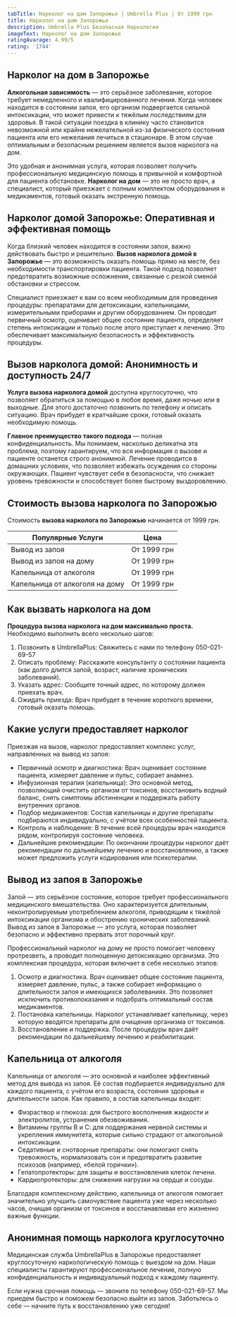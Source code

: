 ```yaml
---
tabTitle: Нарколог на дом Запорожье | Umbrella Plus | От 1999 грн
title: Нарколог на дом Запорожье
description: Umbrella Plus Безопасная Наркология
imageText: Нарколог на дом Запорожье
ratingAvarage: 4.99/5
rating: '1744'
---
```


## Нарколог на дом в Запорожье

**Алкогольная зависимость** — это серьёзное заболевание, которое требует немедленного и квалифицированного лечения. Когда человек находится в состоянии запоя, его организм подвергается сильной интоксикации, что может привести к тяжёлым последствиям для здоровья. В такой ситуации поездка в клинику часто становится невозможной или крайне нежелательной из-за физического состояния пациента или его нежелания лечиться в стационаре. В этом случае оптимальным и безопасным решением является вызов нарколога на дом.

Это удобная и анонимная услуга, которая позволяет получить профессиональную медицинскую помощь в привычной и комфортной для пациента обстановке. **Нарколог на дом** — это не просто врач, а специалист, который приезжает с полным комплектом оборудования и медикаментов, готовый оказать экстренную помощь.

## Нарколог домой Запорожье: Оперативная и эффективная помощь

Когда близкий человек находится в состоянии запоя, важно действовать быстро и решительно. **Вызов нарколога домой в Запорожье** — это возможность оказать помощь прямо на месте, без необходимости транспортировки пациента. Такой подход позволяет предотвратить возможные осложнения, связанные с резкой сменой обстановки и стрессом.

Специалист приезжает к вам со всем необходимым для проведения процедуры: препаратами для детоксикации, капельницами, измерительными приборами и другим оборудованием. Он проводит первичный осмотр, оценивает общее состояние пациента, определяет степень интоксикации и только после этого приступает к лечению. Это обеспечивает максимальную безопасность и эффективность процедуры.

## Вызов нарколога домой: Анонимность и доступность 24/7

**Услуга вызова нарколога домой** доступна круглосуточно, что позволяет обратиться за помощью в любое время, даже ночью или в выходные. Для этого достаточно позвонить по телефону и описать ситуацию. Врач прибудет в кратчайшие сроки, готовый оказать необходимую помощь.

**Главное преимущество такого подхода** — полная конфиденциальность. Мы понимаем, насколько деликатна эта проблема, поэтому гарантируем, что вся информация о вызове и пациенте останется строго анонимной. Лечение проводится в домашних условиях, что позволяет избежать осуждения со стороны окружающих. Пациент чувствует себя в безопасности, что снижает уровень тревожности и способствует более быстрому выздоровлению.

## Стоимость вызова нарколога по Запорожью

Стоимость **вызова нарколога по Запорожью** начинается от 1999 грн.

| Популярные Услуги              | Цена        |
| ------------------------------ | ----------- |
| Вывод из запоя                 | От 1999 грн |
| Вывод из запоя на дому         | От 1999 грн |
| Капельница от алкоголя         | От 1999 грн |
| Капельница от алкоголя на дому | От 1999 грн |

## Как вызвать нарколога на дом

**Процедура вызова нарколога на дом максимально проста.** Необходимо выполнить всего несколько шагов:

1. Позвонить в UmbrellaPlus: Свяжитесь с нами по телефону 050-021-69-57
2. Описать проблему: Расскажите консультанту о состоянии пациента (как долго длится запой, возраст, наличие хронических заболеваний).
3. Указать адрес: Сообщите точный адрес, по которому должен приехать врач.
4. Ожидать приезда: Врач прибудет в течение короткого времени, готовый оказать помощь.

## Какие услуги предоставляет нарколог

Приезжая на вызов, нарколог предоставляет комплекс услуг, направленных на вывод из запоя:

* Первичный осмотр и диагностика: Врач оценивает состояние пациента, измеряет давление и пульс, собирает анамнез.
* Инфузионная терапия (капельница): Это основной метод, позволяющий очистить организм от токсинов, восстановить водный баланс, снять симптомы абстиненции и поддержать работу внутренних органов.
* Подбор медикаментов: Состав капельницы и другие препараты подбираются индивидуально, с учётом всех особенностей пациента.
* Контроль и наблюдение: В течение всей процедуры врач находится рядом, контролируя состояние человека.
* Дальнейшие рекомендации: По окончании процедуры нарколог даёт рекомендации по дальнейшему лечению и восстановлению, а также может предложить услуги кодирования или психотерапии.

## Вывод из запоя в Запорожье

Запой — это серьёзное состояние, которое требует профессионального медицинского вмешательства. Оно характеризуется длительным, неконтролируемым употреблением алкоголя, приводящим к тяжёлой интоксикации организма и обострению хронических заболеваний. Вывод из запоя в Запорожье — это услуга, которая позволяет безопасно и эффективно прервать этот порочный круг.

Профессиональный нарколог на дому не просто помогает человеку протрезветь, а проводит полноценную детоксикацию организма. Это комплексная процедура, которая включает в себя несколько этапов:

1. Осмотр и диагностика. Врач оценивает общее состояние пациента, измеряет давление, пульс, а также собирает информацию о длительности запоя и имеющихся заболеваниях. Это позволяет исключить противопоказания и подобрать оптимальный состав медикаментов.
2. Постановка капельницы. Нарколог устанавливает капельницу, через которую вводятся препараты для очищения организма от токсинов.
3. Восстановление и поддержка. После процедуры врач даёт рекомендации по дальнейшему лечению и реабилитации.

## Капельница от алкоголя

Капельница от алкоголя — это основной и наиболее эффективный метод для вывода из запоя. Её состав подбирается индивидуально для каждого пациента, с учётом его возраста, состояния здоровья и длительности запоя. Как правило, в состав капельницы входят:

* Физраствор и глюкоза: для быстрого восполнения жидкости и электролитов, устранения обезвоживания.
* Витамины группы В и С: для поддержания нервной системы и укрепления иммунитета, которые сильно страдают от алкогольной интоксикации.
* Седативные и снотворные препараты: они помогают снять тревожность, нормализовать сон и предотвратить развитие психозов (например, «белой горячки»).
* Гепатопротекторы: для защиты и восстановления клеток печени.
* Кардиопротекторы: для снижения нагрузки на сердце и сосуды.

Благодаря комплексному действию, капельница от алкоголя помогает значительно улучшить самочувствие пациента уже через несколько часов, очищая организм от токсинов и восстанавливая его жизненно важные функции.

## Анонимная помощь нарколога круглосуточно

Медицинская служба UmbrellaPlus в Запорожье предоставляет круглосуточную наркологическую помощь с выездом на дом. Наши специалисты гарантируют профессиональное лечение, полную конфиденциальность и индивидуальный подход к каждому пациенту.

Если нужна срочная помощь — звоните по телефону 050-021-69-57. Мы приедем быстро и поможем безопасно выйти из запоя.
Заботьтесь о себе — начните путь к восстановлению уже сегодня!
